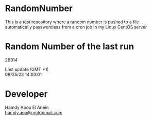 # RandomNumber    
This is a test repository where a random number is pushed to a file automatically passwordless from a cron job in my Linux CentOS server    
# Random Number of the last run   
28814
      
Last update (GMT +1)    
08/25/23 14:00:01
# Developer    
Hamdy Abou El Anein   
hamdy.aea@protonmail.com
